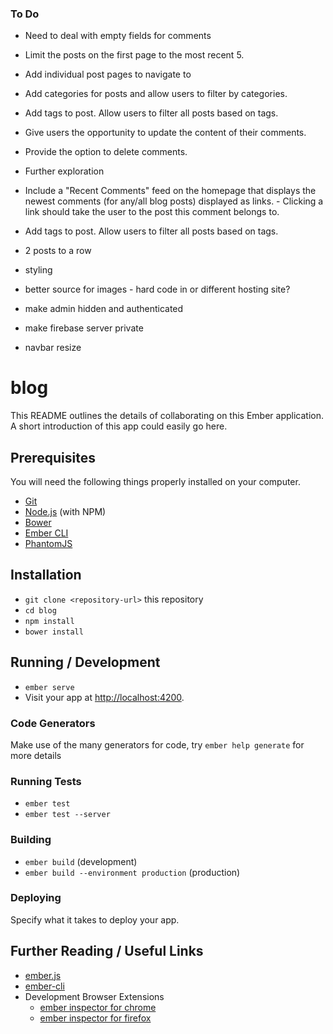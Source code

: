 ### To Do
- Need to deal with empty fields for comments
- Limit the posts on the first page to the most recent 5.
- Add individual post pages to navigate to
- Add categories for posts and allow users to filter by categories.
- Add tags to post. Allow users to filter all posts based on tags.
- Give users the opportunity to update the content of their comments.
- Provide the option to delete comments.
- Further exploration
- Include a "Recent Comments" feed on the homepage that displays the newest comments (for any/all blog posts) displayed as links. - Clicking a link should take the user to the post this comment belongs to.
- Add tags to post. Allow users to filter all posts based on tags.

- 2 posts to a row
- styling
- better source for images - hard code in or different hosting site?
- make admin hidden and authenticated
- make firebase server private
- navbar resize


# blog

This README outlines the details of collaborating on this Ember application.
A short introduction of this app could easily go here.

## Prerequisites

You will need the following things properly installed on your computer.

* [Git](https://git-scm.com/)
* [Node.js](https://nodejs.org/) (with NPM)
* [Bower](https://bower.io/)
* [Ember CLI](https://ember-cli.com/)
* [PhantomJS](http://phantomjs.org/)

## Installation

* `git clone <repository-url>` this repository
* `cd blog`
* `npm install`
* `bower install`

## Running / Development

* `ember serve`
* Visit your app at [http://localhost:4200](http://localhost:4200).

### Code Generators

Make use of the many generators for code, try `ember help generate` for more details

### Running Tests

* `ember test`
* `ember test --server`

### Building

* `ember build` (development)
* `ember build --environment production` (production)

### Deploying

Specify what it takes to deploy your app.

## Further Reading / Useful Links

* [ember.js](http://emberjs.com/)
* [ember-cli](https://ember-cli.com/)
* Development Browser Extensions
  * [ember inspector for chrome](https://chrome.google.com/webstore/detail/ember-inspector/bmdblncegkenkacieihfhpjfppoconhi)
  * [ember inspector for firefox](https://addons.mozilla.org/en-US/firefox/addon/ember-inspector/)
